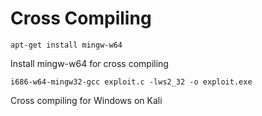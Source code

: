 # Cross Compiling

```
apt-get install mingw-w64
```

Install mingw-w64 for cross compiling

```
i686-w64-mingw32-gcc exploit.c -lws2_32 -o exploit.exe
```

Cross compiling for Windows on Kali
